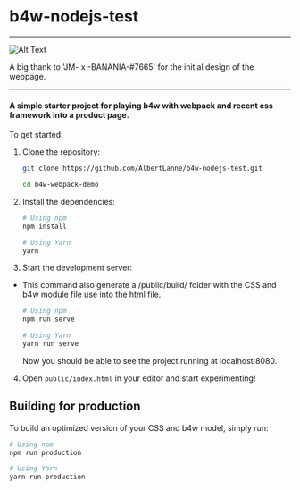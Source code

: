 # b4w-nodejs-test

---

![Alt Text](https://i.imgur.com/dpp1drL.gif)


A big thank to 'JM- x -BANANIA-#7665' for the initial design of the webpage. 

---

#### A simple starter project for playing b4w with webpack and recent css framework into a product page.

To get started:

1. Clone the repository:

    ```bash
    git clone https://github.com/AlbertLanne/b4w-nodejs-test.git

    cd b4w-webpack-demo
    ```

2. Install the dependencies:

    ```bash
    # Using npm
    npm install

    # Using Yarn
    yarn
    ```

3. Start the development server:

- This command also generate a /public/build/ folder with the CSS and b4w module file use into the html file. 
    ```bash
    # Using npm
    npm run serve

    # Using Yarn
    yarn run serve
    ```

    Now you should be able to see the project running at localhost:8080.


4. Open `public/index.html` in your editor and start experimenting!


## Building for production

To build an optimized version of your CSS and b4w model, simply run:

```bash
# Using npm
npm run production

# Using Yarn
yarn run production
```
